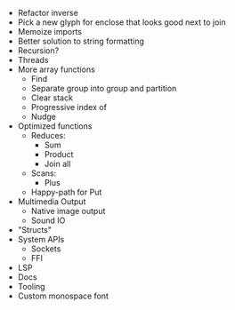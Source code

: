 - Refactor inverse
- Pick a new glyph for enclose that looks good next to join
- Memoize imports
- Better solution to string formatting
- Recursion?
- Threads
- More array functions
  - Find
  - Separate group into group and partition
  - Clear stack
  - Progressive index of
  - Nudge
- Optimized functions
  - Reduces:
    - Sum
    - Product
    - Join all
  - Scans:
    - Plus
  - Happy-path for Put
- Multimedia Output
  - Native image output
  - Sound IO
- "Structs"
- System APIs
  - Sockets
  - FFI
- LSP
- Docs
- Tooling
- Custom monospace font
